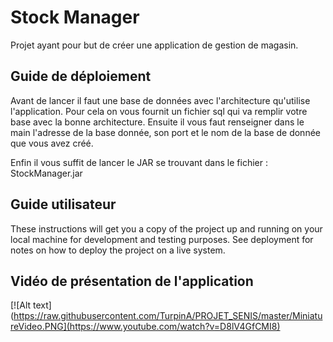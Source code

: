 # Stock Manager

Projet ayant pour but de créer une application de gestion de magasin.

## Guide de déploiement

Avant de lancer il faut une base de données avec l'architecture qu'utilise l'application.
Pour cela on vous fournit un fichier sql qui va remplir votre base avec la bonne architecture.
Ensuite il vous faut renseigner dans le main l'adresse de la base donnée, son port et le nom de la base de donnée que vous avez créé.

Enfin il vous suffit de lancer le JAR se trouvant dans le fichier : StockManager.jar

## Guide utilisateur

These instructions will get you a copy of the project up and running on your local machine for development and testing purposes. See deployment for notes on how to deploy the project on a live system.

## Vidéo de présentation de l'application

[![Alt text](https://raw.githubusercontent.com/TurpinA/PROJET_SENIS/master/MiniatureVideo.PNG](https://www.youtube.com/watch?v=D8lV4GfCMI8)


